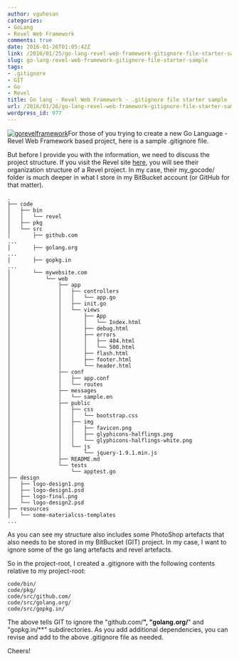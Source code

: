 ```yaml
---
author: vguhesan
categories:
- GoLang
- Revel Web Framework
comments: true
date: 2016-01-26T01:05:42Z
link: /2016/01/25/go-lang-revel-web-framework-gitignore-file-starter-sample/
slug: go-lang-revel-web-framework-gitignore-file-starter-sample
tags:
- .gitignore
- GIT
- Go
- Revel
title: Go lang - Revel Web Framework - .gitignore file starter sample
url: /2016/01/26/go-lang-revel-web-framework-gitignore-file-starter-sample/
wordpress_id: 977
---
```


[![gorevelframework](/img/2016/01/gorevelframework.png)](/img/2016/01/gorevelframework.png)For those of you trying to create a new Go Language - Revel Web Framework based project, here is a sample .gitignore file.

But before I provide you with the information, we need to discuss the project structure. If you visit the Revel site [here](https://revel.github.io/manual/organization.html), you will see their organization structure of a Revel project. In my case, their my_gocode/ folder is much deeper in what I store in my BitBucket account (or GitHub for that matter).

    
    .
    ├── code
    │   ├── bin
    │   │   └── revel
    │   ├── pkg
    │   └── src
    │       ├── github.com
    ...
    │       ├── golang.org
    ...
    │       ├── gopkg.in
    ...
    │       └── mywebsite.com
    │           └── web
    │               ├── app
    │               │   ├── controllers
    │               │   │   └── app.go
    │               │   ├── init.go
    │               │   └── views
    │               │       ├── App
    │               │       │   └── Index.html
    │               │       ├── debug.html
    │               │       ├── errors
    │               │       │   ├── 404.html
    │               │       │   └── 500.html
    │               │       ├── flash.html
    │               │       ├── footer.html
    │               │       └── header.html
    │               ├── conf
    │               │   ├── app.conf
    │               │   └── routes
    │               ├── messages
    │               │   └── sample.en
    │               ├── public
    │               │   ├── css
    │               │   │   └── bootstrap.css
    │               │   ├── img
    │               │   │   ├── favicon.png
    │               │   │   ├── glyphicons-halflings.png
    │               │   │   └── glyphicons-halflings-white.png
    │               │   └── js
    │               │       └── jquery-1.9.1.min.js
    │               ├── README.md
    │               └── tests
    │                   └── apptest.go
    ├── design
    │   ├── logo-design1.png
    │   ├── logo-design1.psd
    │   ├── logo-final.png
    │   └── logo-design2.psd
    ├── resources
    │   └── some-materialcss-templates
    ...
    
    


As you can see my structure also includes some PhotoShop artefacts that also needs to be stored in my BitBucket (GIT) project. In my case, I want to ignore some of the go lang artefacts and revel artefacts.

So in the project-root, I created a .gitignore with the following contents relative to my project-root:

    
    code/bin/
    code/pkg/
    code/src/github.com/
    code/src/golang.org/
    code/src/gopkg.in/
    


The above tells GIT to ignore the "github.com/**", "golang.org/**" and "gopkg.in/**" subdirectories. As you add additional dependencies, you can revise and add to the above .gitignore file as needed.

Cheers!


